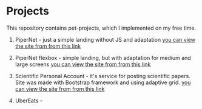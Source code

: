 # Projects
This repository contains pet-projects, which I implemented on my free time.

1. PiperNet - just a simple landing without JS and adaptation
[you can view the site from from this link](https://super-churros-35626f.netlify.app/)

2. PiperNet flexbox - simple landing, but with adaptation for medium and large screens
[you can view the site from from this link](https://unrivaled-scone-000c11.netlify.app/)

3. Scientific Personal Account - it's service for posting scientific papers.
Site was made with Bootstrap framework and using adaptive grid.
[you can view the site from from this link](https://majestic-seahorse-ac68cb.netlify.app/)

4. UberEats - 
